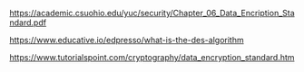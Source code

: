 https://academic.csuohio.edu/yuc/security/Chapter_06_Data_Encription_Standard.pdf

https://www.educative.io/edpresso/what-is-the-des-algorithm

https://www.tutorialspoint.com/cryptography/data_encryption_standard.htm